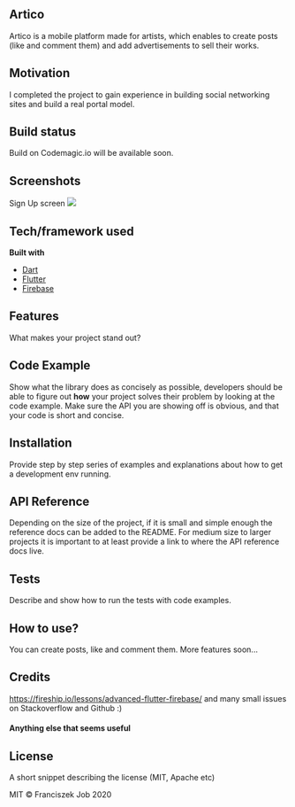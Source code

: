 ## Artico
Artico is a mobile platform made for artists, which enables to create posts (like and comment them) and add advertisements to sell their works.

## Motivation
I completed the project to gain experience in building social networking sites and build a real portal model.

## Build status
Build on Codemagic.io will be available soon.
 
## Screenshots
Sign Up screen
<img src="https://github.com/Fiiranek/SocialNetwork/blob/master/screenshots/1.jpg"/>

## Tech/framework used
<b>Built with</b>
- [Dart](https://dart.dev)
- [Flutter](https://flutter.dev)
- [Firebase](https://firebase.google.com)

## Features
What makes your project stand out?

## Code Example
Show what the library does as concisely as possible, developers should be able to figure out **how** your project solves their problem by looking at the code example. Make sure the API you are showing off is obvious, and that your code is short and concise.

## Installation
Provide step by step series of examples and explanations about how to get a development env running.

## API Reference

Depending on the size of the project, if it is small and simple enough the reference docs can be added to the README. For medium size to larger projects it is important to at least provide a link to where the API reference docs live.

## Tests
Describe and show how to run the tests with code examples.

## How to use?
You can create posts, like and comment them. More features soon...

## Credits
https://fireship.io/lessons/advanced-flutter-firebase/ and many small issues on Stackoverflow and Github :)

#### Anything else that seems useful

## License
A short snippet describing the license (MIT, Apache etc)

MIT © Franciszek Job 2020
